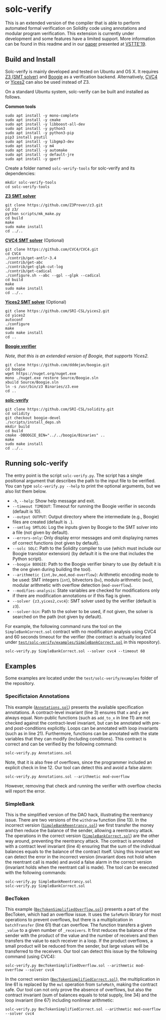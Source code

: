# solc-verify

This is an extended version of the compiler that is able to perform automated formal verification on Solidity code using annotations and modular program verification. This extension is currently under development and some features have a limited support. More information can be found in this readme and in our [paper](https://arxiv.org/abs/1907.04262) presented at [VSTTE'19](https://sri-csl.github.io/VSTTE19/).

## Build and Install

Solc-verify is mainly developed and tested on Ubuntu and OS X. It requires [Z3 (SMT solver)](https://github.com/Z3Prover/z3) and [Boogie](https://github.com/dddejan/boogie) as a verification backend. Alternatively, [CVC4](http://cvc4.cs.stanford.edu) or [Yices2](https://github.com/SRI-CSL/yices2) can also be used instead of Z3.

On a standard Ubuntu system, solc-verify can be built and installed as follows.

**Common tools**
```
sudo apt install -y mono-complete
sudo apt install -y cmake
sudo apt install -y libboost-all-dev
sudo apt install -y python3
sudo apt install -y python3-pip
pip3 install psutil
sudo apt install -y libgmp3-dev
sudo apt install -y m4
sudo apt install -y automake
sudo apt install -y default-jre
sudo apt install -y gperf
```

Create a folder named `solc-verify-tools` for solc-verify and its dependencies:
```
mkdir solc-verify-tools
cd solc-verify-tools
```

**[Z3 SMT solver](https://github.com/Z3Prover/z3)**
```
git clone https://github.com/Z3Prover/z3.git
cd z3/
python scripts/mk_make.py
cd build
make
sudo make install
cd ../..
```

**[CVC4 SMT solver](http://cvc4.cs.stanford.edu)** (Optional)
```
git clone https://github.com/CVC4/CVC4.git
cd CVC4
./contrib/get-antlr-3.4
./contrib/get-abc
./contrib/get-glpk-cut-log
./contrib/get-cadical
./configure.sh --abc --gpl --glpk --cadical
cd build
make
sudo make install
cd ../..
```

**[Yices2 SMT solver](https://github.com/SRI-CSL/yices2)** (Optional)
```
git clone https://github.com/SRI-CSL/yices2.git
cd yices2
autoconf
./configure
make
sudo make install
cd ..
```

**[Boogie verifier](https://github.com/dddejan/boogie)**

_Note, that this is an extended version of Boogie, that supports Yices2._
```
git clone https://github.com/dddejan/boogie.git
cd boogie
wget https://nuget.org/nuget.exe
mono ./nuget.exe restore Source/Boogie.sln
xbuild Source/Boogie.sln
ln -s /usr/bin/z3 Binaries/z3.exe
cd ..
```

**[solc-verify](https://github.com/SRI-CSL/solidity)**
```
git clone https://github.com/SRI-CSL/solidity.git
cd solidity
git checkout boogie-devel
./scripts/install_deps.sh
mkdir build
cd build
cmake -DBOOGIE_BIN="../../boogie/Binaries" ..
make
sudo make install
cd ../..
```

## Running solc-verify

The entry point is the script `solc-verify.py`. The script has a single positional argument that describes the path to the input file to be verified. You can type `solc-verify.py --help` to print the optional arguments, but we also list them below.

- `-h`, `--help`: Show help message and exit.
- `--timeout TIMEOUT`: Timeout for running the Boogie verifier in seconds (default is 10).
- `--output OUTPUT`: Output directory where the intermediate (e.g., Boogie) files are created (default is `.`).
- `--smtlog SMTLOG`: Log the inputs given by Boogie to the SMT solver into a file (not given by default).
- `--errors-only`: Only display error messages and omit displaying names of correct functions (not given by default).
- `--solc SOLC`: Path to the Solidity compiler to use (which must include our Boogie translator extension) (by default it is the one that includes the Python script).
- `--boogie BOOGIE`: Path to the Boogie verifier binary to use (by default it is the one given during building the tool).
- `--arithmetic {int,bv,mod,mod-overflow}`: Arithmetic encoding mode to be used: SMT integers (`int`), bitvectors (`bv`), modulo arithmetic (`mod`), modular arithmetic with overflow detection (`mod-overflow`).
- `--modifies-analysis`: State variables are checked for modifications only if there are modification annotations or if this flag is given.
- `--solver {z3,yices2,cvc4}`: SMT solver used by the verifier (default is `z3`).
- `--solver-bin`: Path to the solver to be used, if not given, the solver is searched on the path (not given by default).

For example, the following command runs the tool on the `SimpleBankCorrect.sol` contract with no modification analysis using CVC4 and 60 seconds timeout for the verifier (the contract is actually located under [`test/solc-verify/examples/SimpleBankCorrect.sol`](test/solc-verify/examples/SimpleBankCorrect.sol) in this repository).
```
solc-verify.py SimpleBankCorrect.sol --solver cvc4 --timeout 60
```

## Examples

Some examples are located under the `test/solc-verify/examples` folder of the repository.

### Specifictaion Annotations

This example ([`Annotations.sol`](test/solc-verify/examples/Annotations.sol)) presents the available specification annotations. A contract-level invariant (line 3) ensures that `x` and `y` are always equal. Non-public functions (such as `add_to_x` in line 11) are not checked against the contract-level invariant, but can be annotated with pre- and post-conditions explicitly. Loops can be annotated with loop invariants (such as in line 21). Furthermore, functions can be annotated with the state variables that they can modify (including conditions). This contract is correct and can be verified by the following command:
```
solc-verify.py Annotations.sol
```
Note, that it is also free of overflows, since the programmer included an explicit check in line 12. Our tool can detect this and avoid a false alarm:
```
solc-verify.py Annotations.sol --arithmetic mod-overflow
```
However, removing that check and running the verifier with overflow checks will report the error.

### SimpleBank

This is the simplified version of the DAO hack, illustrating the reentrancy issue. There are two versions of the `withdraw` function (line 13). In the incorrect version ([`SimpleBankReentrancy.sol`](test/solc-verify/examples/SimpleBankReentrancy.sol)) we first transfer the money and then reduce the balance of the sender, allowing a reentrancy attack. The operations in the correct version ([`SimpleBankCorrect.sol`](test/solc-verify/examples/SimpleBankCorrect.sol)) are the other way around, preventing the reentrancy attack. The contract is annotated with a contract level invariant (line 4) ensuring that the sum of the individual balances equals to the balance of the contract itself. Using this invariant we can detect the error in the incorrect version (invariant does not hold when the reentrant call is made) and avoid a false alarm in the correct version (invariant holds when the reentrant call is made). The tool can be executed with the following commands:
```
solc-verify.py SimpleBankReentrancy.sol
solc-verify.py SimpleBankCorrect.sol
```

### BecToken

This example ([`BecTokenSimplifiedOverflow.sol`](test/solc-verify/examples/BecTokenSimplifiedOverflow.sol)) presents a part of the BecToken, which had an overflow issue. It uses the `SafeMath` library for most operations to prevent overflows, but there is a multiplication in `batchTransfer` (line 61) that can overflow. The function transfers a given `_value` to a given number of `_receivers`. It first reduces the balance of the sender with the product of the value and the number of receivers and then transfers the value to each receiver in a loop. If the product overflows, a small product will be reduced from the sender, but large values will be transferred to the receivers. Our tool can detect this issue by the following command (using CVC4):
```
solc-verify.py BecTokenSimplifiedOverflow.sol --arithmetic mod-overflow --solver cvc4
```
In the correct version ([`BecTokenSimplifiedCorrect.sol`](test/solc-verify/examples/BecTokenSimplifiedCorrect.sol)), the multiplication in line 61 is replaced by the `mul` operation from `SafeMath`, making the contract safe. Our tool can not only prove the absence of overflows, but also the contract invariant (sum of balances equals to total supply, line 34) and the loop invariant (line 67) including nonlinear arithmetic:
```
solc-verify.py BecTokenSimplifiedCorrect.sol --arithmetic mod-overflow --solver cvc4
```
